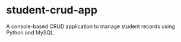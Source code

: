 # student-crud-app
A console-based CRUD application to manage student records using Python and MySQL.
